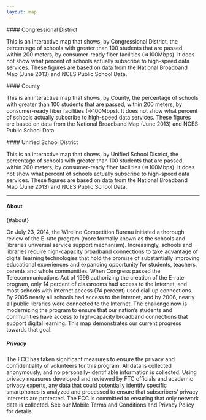 ```yaml
---
layout: map
---
```

<div id="desc-congrDist" class="map-desc" markdown="1">
#### Congressional District

This is an interactive map that shows, by Congressional District, the percentage of schools with greater than 100 students that are passed, within 200 meters, by consumer-ready fiber facilities (=>100Mbps).  It does not show what percent of schools actually subscribe to high-speed data services. These figures are based on data from the National Broadband Map (June 2013) and NCES Public School Data.
</div>

<div id="desc-cnty" class="map-desc hide" markdown="1">
#### County

This is an interactive map that shows, by County, the percentage of schools with greater than 100 students that are passed, within 200 meters, by consumer-ready fiber facilities (=>100Mbps).  It does not show what percent of schools actually subscribe to high-speed data services. These figures are based on data from the National Broadband Map (June 2013) and NCES Public School Data.
</div>

<div id="desc-schoolDist" class="map-desc hide" markdown="1">
#### Unified School District

This is an interactive map that shows, by Unified School District, the percentage of schools with greater than 100 students that are passed, within 200 meters, by consumer-ready fiber facilities (=>100Mbps).  It does not show what percent of schools actually subscribe to high-speed data services. These figures are based on data from the National Broadband Map (June 2013) and NCES Public School Data.
</div>

- - -

#### About
{#about}

On July 23, 2014, the Wireline Competition Bureau initiated a thorough review of the E-rate program (more formally known as the schools and libraries universal service support mechanism).  Increasingly, schools and libraries require high-capacity broadband connections to take advantage of digital learning technologies that hold the promise of substantially improving educational experiences and expanding opportunity for students, teachers, parents and whole communities. When Congress passed the Telecommunications Act of 1996 authorizing the creation of the E-rate program, only 14 percent of classrooms had access to the Internet, and most schools with internet access (74 percent) used dial-up connections.  By 2005 nearly all schools had access to the Internet, and by 2006, nearly all public libraries were connected to the Internet.  The challenge now is modernizing the program to ensure that our nation’s students and communities have access to high-capacity broadband connections that support digital learning.  This map demonstrates our current progress towards that goal.

##### Privacy

The FCC has taken significant measures to ensure the privacy and confidentiality of volunteers for this program. All data is collected anonymously, and no personally-identifiable information is collected. Using privacy measures developed and reviewed by FTC officials and academic privacy experts, any data that could potentially identify specific smartphones is analyzed and processed to ensure that subscribers’ privacy interests are protected. The FCC is committed to ensuring that only network data is collected. See our Mobile Terms and Conditions and Privacy Policy for details.

